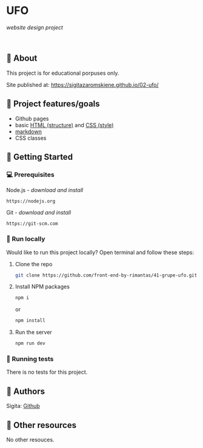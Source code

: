 # UFO 

_website design project_

<br>

## 🌟 About

This project is for educational porpuses only. 

Site published at: https://sigitazaromskiene.github.io/02-ufo/


## 🎯 Project features/goals

-   Github pages
-   basic [HTML (structure)](https://www.w3schools.com/TAGS/default.asp) and [CSS (style)](https://www.w3schools.com/html/html_css.asp)
-   [markdown](https://docs.github.com/en/get-started/writing-on-github/getting-started-with-writing-and-formatting-on-github/basic-writing-and-formatting-syntax)
-   CSS classes

## 🧰 Getting Started

### 💻 Prerequisites

Node.js - _download and install_

```
https://nodejs.org
```

Git - _download and install_

```
https://git-scm.com
```

### 🏃 Run locally

Would like to run this project locally? Open terminal and follow these steps:

1. Clone the repo
    ```sh
    git clone https://github.com/front-end-by-rimantas/41-grupe-ufo.git
    ```
2. Install NPM packages
    ```sh
    npm i
    ```
    or
    ```sh
    npm install
    ```
3. Run the server
    ```sh
    npm run dev
    ```

### 🧪 Running tests

There is no tests for this project.

## 🎅 Authors

Sigita: [Github](https://github.com/SigitaZaromskiene)

## 🔗 Other resources

No other resouces.
